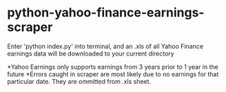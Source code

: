 # python-yahoo-finance-earnings-scraper

Enter 'python index.py' into terminal, and an .xls of all Yahoo Finance earnings data will be downloaded to your current directory

*Yahoo Earnings only supports earnings from 3 years prior to 1 year in the future
*Errors caught in scraper are most likely due to no earnings for that particular date.  They are ommitted from .xls sheet.
